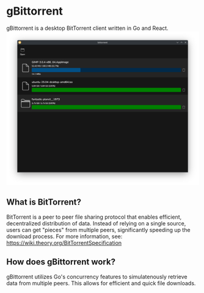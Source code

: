 # gBittorrent
gBittorrent is a desktop BitTorrent client written in Go and React.
![Application image](./images/demo-1.png)
## What is BitTorrent?
BitTorrent is a peer to peer file sharing protocol that enables efficient, decentralized distribution of data. Instead of relying on a single source, users can get "pieces" from multiple peers, significantly speeding up the download process. For more information, see: https://wiki.theory.org/BitTorrentSpecification 
## How does gBittorrent work?
gBittorrent utilizes Go's concurrency features to simulatenously retrieve data from multiple peers. This allows for efficient and quick file downloads.
